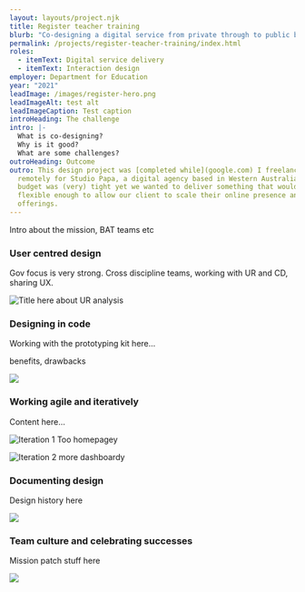 ```yaml
---
layout: layouts/project.njk
title: Register teacher training
blurb: "Co-designing a digital service from private through to public beta "
permalink: /projects/register-teacher-training/index.html
roles:
  - itemText: Digital service delivery
  - itemText: Interaction design
employer: Department for Education
year: "2021"
leadImage: /images/register-hero.png
leadImageAlt: test alt
leadImageCaption: Test caption
introHeading: The challenge
intro: |-
  What is co-designing?
  Why is it good?
  What are some challenges?
outroHeading: Outcome
outro: This design project was [completed while](google.com) I freelanced
  remotely for Studio Papa, a digital agency based in Western Australia. The
  budget was (very) tight yet we wanted to deliver something that would be
  flexible enough to allow our client to scale their online presence and
  offerings.
---
```

Intro about the mission, BAT teams etc

### User centred design

Gov focus is very strong. Cross discipline teams, working with UR and CD, sharing UX.

![](/images/screenshot-2021-08-06-at-15.52.57.png "Title here about UR analysis")

### Designing in code

Working with the prototyping kit here...

benefits, drawbacks

![](/images/screenshot-2021-08-06-at-16.00.34.png)

### Working agile and iteratively

Content here...

![](/images/localhost_3000_home-10-.png "Iteration 1  Too homepagey")

![](/images/118094581-d26a2400-b3c6-11eb-95d8-48bbd460935c.png "Iteration 2 more dashboardy")

### Documenting design

Design history here

![](/images/bat-design-history.netlify.app_register-trainee-teachers_recording-training-outcomes-iteration-2_.png)

### Team culture and celebrating successes

Mission patch stuff here

![](/images/register-trainee-teachers-private-beta.png)

<!-- {% import "macros/macros.njk" as macro %}

{{ macro.appProjectList({
  items: \[
    {
      href: '/link',
      heading: 'Test title',
      desc: 'Desc',
      details: 'tag name, tag name'
    },
    {
      href: '/link',
      heading: 'Test title 2',
      desc: 'Desc',
      details: 'tag name, tag name'
    }
  ]
}) | safe }} -->